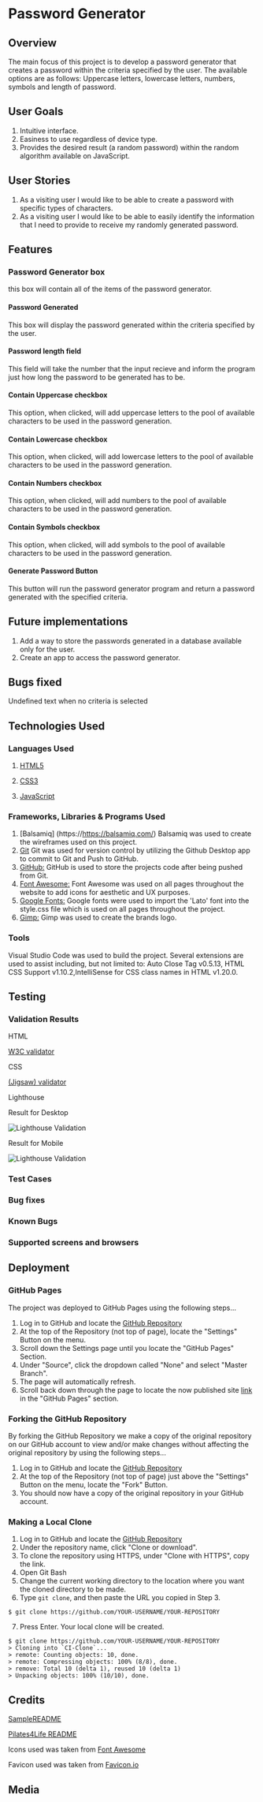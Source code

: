 # Password Generator
 
## Overview
The main focus of this project is to develop a password generator that creates a password within the criteria specified by the user. The available options are as follows: Uppercase letters, lowercase letters, numbers, symbols and length of password.

## User Goals
1. Intuitive interface.
2. Easiness to use regardless of device type.
3. Provides the desired result (a random password) within the random algorithm available on JavaScript.

## User Stories
1. As a visiting user I would like to be able to create a password with specific types of characters.
2. As a visiting user I would like to be able to easily identify the information that I need to provide to receive my randomly generated password.

## Features
### Password Generator box
this box will contain all of the items of the password generator.
#### Password Generated
This box will display the password generated within the criteria specified by the user.
#### Password length field
This field will take the number that the input recieve and inform the program just how long the password to be generated has to be.
#### Contain Uppercase checkbox
This option, when clicked, will add uppercase letters to the pool of available characters to be used in the password generation.
#### Contain Lowercase checkbox
This option, when clicked, will add lowercase letters to the pool of available characters to be used in the password generation.
#### Contain Numbers checkbox
This option, when clicked, will add numbers to the pool of available characters to be used in the password generation.
#### Contain Symbols checkbox
This option, when clicked, will add symbols to the pool of available characters to be used in the password generation.
#### Generate Password Button
This button will run the password generator program and return a password generated with the specified criteria.

## Future implementations
1. Add a way to store the passwords generated in a database available only for the user.
2. Create an app to access the password generator.

## Bugs fixed
Undefined text when no criteria is selected

## Technologies Used
### Languages Used
1. [HTML5](https://en.wikipedia.org/wiki/HTML5)

2. [CSS3](https://en.wikipedia.org/wiki/Cascading_Style_Sheets)

3. [JavaScript](https://en.wikipedia.org/wiki/JavaScript)

### Frameworks, Libraries & Programs Used
1. [Balsamiq] (https://https://balsamiq.com/)
    Balsamiq was used to create the wireframes used on this project.
2. [Git](https://git-scm.com/)
    Git was used for version control by utilizing the Github Desktop app to commit to Git and Push to GitHub.
3. [GitHub:](https://github.com/)
    GitHub is used to store the projects code after being pushed from Git.
4. [Font Awesome:](https://fontawesome.com/)
    Font Awesome was used on all pages throughout the website to add icons for aesthetic and UX purposes.
5. [Google Fonts:](https://fonts.google.com/)
    Google fonts were used to import the 'Lato' font into the style.css file which is used on all pages throughout the project.
6. [Gimp:](https://www.gimp.org/)
    Gimp was used to create the brands logo.

### Tools
Visual Studio Code was used to build the project. Several extensions are used to assist including, but not limited to: Auto Close Tag v0.5.13, HTML CSS Support v1.10.2,IntelliSense for CSS class names in HTML v1.20.0.

## Testing

### Validation Results
HTML

[W3C validator](https:)

CSS

[(Jigsaw) validator](https://)

Lighthouse



Result for Desktop 

![Lighthouse Validation](https://)

Result for Mobile

![Lighthouse Validation](https://)

### Test Cases

### Bug fixes

### Known Bugs

### Supported screens and browsers

## Deployment

### GitHub Pages

The project was deployed to GitHub Pages using the following steps...

1. Log in to GitHub and locate the [GitHub Repository](https://github.com/nellymaw/pilates-4-life)
2. At the top of the Repository (not top of page), locate the "Settings" Button on the menu.
3. Scroll down the Settings page until you locate the "GitHub Pages" Section.
4. Under "Source", click the dropdown called "None" and select "Master Branch".
5. The page will automatically refresh.
6. Scroll back down through the page to locate the now published site [link](https://nellymaw.github.io/pilates-4-life/index.html) in the "GitHub Pages" section.

### Forking the GitHub Repository

By forking the GitHub Repository we make a copy of the original repository on our GitHub account to view and/or make changes without affecting the original repository by using the following steps...

1. Log in to GitHub and locate the [GitHub Repository](https://github.com/nellymaw/pilates-4-life)
2. At the top of the Repository (not top of page) just above the "Settings" Button on the menu, locate the "Fork" Button.
3. You should now have a copy of the original repository in your GitHub account.

### Making a Local Clone

1. Log in to GitHub and locate the [GitHub Repository](https://github.com/nellymaw/pilates-4-life)
2. Under the repository name, click "Clone or download".
3. To clone the repository using HTTPS, under "Clone with HTTPS", copy the link.
4. Open Git Bash
5. Change the current working directory to the location where you want the cloned directory to be made.
6. Type `git clone`, and then paste the URL you copied in Step 3.

```
$ git clone https://github.com/YOUR-USERNAME/YOUR-REPOSITORY
```

7. Press Enter. Your local clone will be created.

```
$ git clone https://github.com/YOUR-USERNAME/YOUR-REPOSITORY
> Cloning into `CI-Clone`...
> remote: Counting objects: 10, done.
> remote: Compressing objects: 100% (8/8), done.
> remove: Total 10 (delta 1), reused 10 (delta 1)
> Unpacking objects: 100% (10/10), done.
```

## Credits

[SampleREADME](https://github.com/Code-Institute-Solutions/SampleREADME)

[Pilates4Life README](https://github.com/nellymaw/pilates-4-life/blob/main/README.md)

Icons used was taken from [Font Awesome](https://fontawesome.com/)

Favicon used was taken from [Favicon.io](https://favicon.io/favicon-converter/)

## Media
